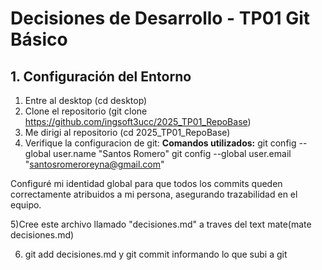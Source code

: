 # Decisiones de Desarrollo - TP01 Git Básico

## 1. Configuración del Entorno

1) Entre al desktop (cd desktop)
2) Clone el repositorio (git clone https://github.com/ingsoft3ucc/2025_TP01_RepoBase)
3) Me dirigi al repositorio (cd 2025_TP01_RepoBase)
4) Verifique la configuracion de git:
**Comandos utilizados:**
git config --global user.name "Santos Romero"
git config --global user.email "santosromeroreyna@gmail.com"

Configuré mi identidad global para que todos los commits queden correctamente atribuidos a mi persona, asegurando trazabilidad en el equipo.

5)Cree este archivo llamado "decisiones.md" a traves del text mate(mate decisiones.md)

6) git add decisiones.md y git commit informando lo que subi a git
